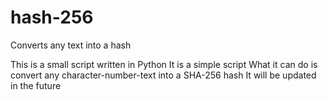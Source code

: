 # hash-256
Converts any text into a hash

This is a small script written in Python
It is a simple script
What it can do is convert any character-number-text into a SHA-256 hash
It will be updated in the future
